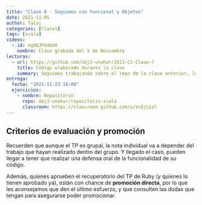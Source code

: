 ```yaml
---
title: "Clase 8 - Seguimos con Funcional y Objetos"
date: 2021-11-05
author: faloi
categories: [Clases]
tags: [scala]
videos:
  - id: ngdQJPdd6UA
    nombre: Clase grabada del 5 de Noviembre
lecturas:
  - url: https://github.com/obj3-unahur/2021-C2-Clase-7
    title: Código elaborado durante la clase
    summary: Seguimos trabajando sobre el repo de la clase anterior, los nuevos cambios están en [este commit](https://github.com/obj3-unahur/2021-C2-Clase-7/commit/d799de45557d3488c46993ea0de6b1ca10b5df23).
entrega:
  fecha: "2021-11-23 18:00"
  ejercicios:
    - nombre: Repositorio
      repo: obj3-unahur/repositorio-scala
      classroom: https://classroom.github.com/a/Vc6jLLvl
---
```


## Criterios de evaluación y promoción

Recuerden que aunque el TP es grupal, la nota individual va a depender del trabajo que hayan realizado dentro del grupo. Y llegado el caso, pueden llegar a tener que realizar una defensa oral de la funcionalidad de su código.

Además, quienes aprueben el recuperatorio del TP de Ruby (y quienes lo tienen aprobado ya), están con chance de **promoción directa**, por lo que les aconsejamos que den el último esfuerzo, y que consulten las dudas que tengan para asegurarse poder promocionar.
